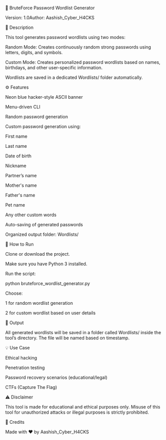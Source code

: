 🔐 BruteForce Password Wordlist Generator

Version: 1.0Author: Aashish_Cyber_H4CKS

📌 Description

This tool generates password wordlists using two modes:

Random Mode: Creates continuously random strong passwords using letters, digits, and symbols.

Custom Mode: Creates personalized password wordlists based on names, birthdays, and other user-specific information.

Wordlists are saved in a dedicated Wordlists/ folder automatically.

⚙️ Features

Neon blue hacker-style ASCII banner

Menu-driven CLI

Random password generation

Custom password generation using:

First name

Last name

Date of birth

Nickname

Partner’s name

Mother's name

Father's name

Pet name

Any other custom words

Auto-saving of generated passwords

Organized output folder: Wordlists/

🚀 How to Run

Clone or download the project.

Make sure you have Python 3 installed.

Run the script:

python bruteforce_wordlist_generator.py

Choose:

1 for random wordlist generation

2 for custom wordlist based on user details

📁 Output

All generated wordlists will be saved in a folder called Wordlists/ inside the tool’s directory. The file will be named based on timestamp.

💡 Use Case

Ethical hacking

Penetration testing

Password recovery scenarios (educational/legal)

CTFs (Capture The Flag)

⚠️ Disclaimer

This tool is made for educational and ethical purposes only. Misuse of this tool for unauthorized attacks or illegal purposes is strictly prohibited.

🧠 Credits

Made with ❤️ by Aashish_Cyber_H4CKS